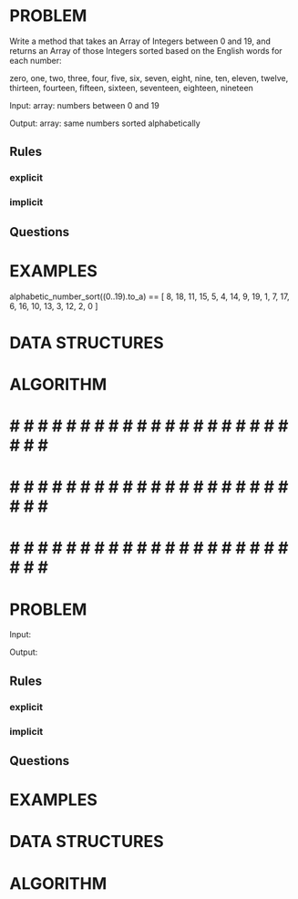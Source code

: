 # PROBLEM
Write a method that takes an Array of Integers between 0 and 19, and returns an Array of those Integers sorted based on the English words for each number:

zero, one, two, three, four, five, six, seven, eight, nine, ten, eleven, twelve, thirteen, fourteen, fifteen, sixteen, seventeen, eighteen, nineteen

  Input: array: numbers between 0 and 19

  Output: array: same numbers sorted alphabetically

  ## Rules
  ### explicit
  
  ### implicit


  ## Questions


# EXAMPLES
alphabetic_number_sort((0..19).to_a) == [
  8, 18, 11, 15, 5, 4, 14, 9, 19, 1, 7, 17,
  6, 16, 10, 13, 3, 12, 2, 0
]

# DATA STRUCTURES


# ALGORITHM

# # # # # # # # # # # # # # # # # # # # # # # # #
# # # # # # # # # # # # # # # # # # # # # # # # #
# # # # # # # # # # # # # # # # # # # # # # # # #

# PROBLEM


  Input: 

  Output:

  ## Rules
  ### explicit
  
  ### implicit


  ## Questions


# EXAMPLES


# DATA STRUCTURES


# ALGORITHM
